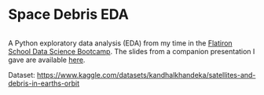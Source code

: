 # Space Debris EDA
<a href="https://colab.research.google.com/github/brayvid/space-debris-eda/blob/main/space_debris_eda.ipynb" rel="Open in Colab"><img src="https://colab.research.google.com/assets/colab-badge.svg" alt="" /></a>

A Python exploratory data analysis (EDA) from my time in the <a href="https://flatironschool.com/courses/data-science-bootcamp/" target="_blank" rel="noopener noreferrer">Flatiron School Data Science Bootcamp</a>. The slides from a companion presentation I gave are available [here](https://github.com/brayvid/space-debris-eda/blob/main/slides.pdf).

Dataset: https://www.kaggle.com/datasets/kandhalkhandeka/satellites-and-debris-in-earths-orbit
